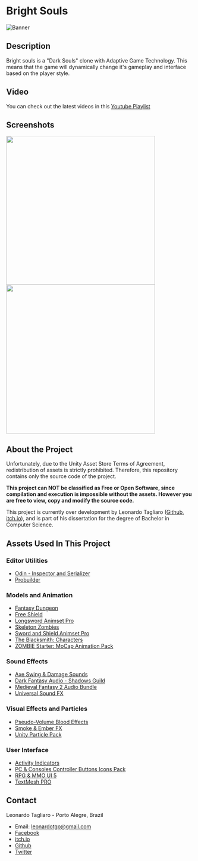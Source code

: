 # Bright Souls #

![Banner](https://img.itch.zone/aW1nLzE4MjIwNTQucG5n/original/6QSW0Q.png)

## Description ##

Bright souls is a "Dark Souls" clone with Adaptive Game Technology. This means that the game will dynamically change it's gameplay and interface based on the player style.

## Video ##

You can check out the latest videos in this [Youtube Playlist](https://www.youtube.com/playlist?list=PL_fpVHZcfJO22Vk3WuliZjiNrcDc4Kgb8)

## Screenshots ##

<img src="https://img.itch.zone/aW1hZ2UvMzY0MjQzLzE4MjIwNTEucG5n/original/4ygiO%2B.png" width="400"> <img src="https://img.itch.zone/aW1hZ2UvMzY0MjQzLzE4MjIwNTIucG5n/original/uveM3m.png" width="400">

## About the Project ##

Unfortunately, due to the Unity Asset Store Terms of Agreement, redistribution of assets is strictly prohibited. Therefore, this repository contains only the source code of the project.

**This project can NOT be classified as Free or Open Software, since compilation and execution is impossible without the assets. However you are free to view, copy and modify the source code.**

This project is currently over development by Leonardo Tagliaro ([Github](https://github.com/leotgo), [itch.io](https://leotgo.itch.io)), and is part of his dissertation for the degree of Bachelor in Computer Science.

## Assets Used In This Project ##

### Editor Utilities ###

* [Odin - Inspector and Serializer](https://assetstore.unity.com/packages/tools/utilities/odin-inspector-and-serializer-89041)
* [Probuilder](https://assetstore.unity.com/packages/tools/modeling/probuilder-111418)

### Models and Animation ###

* [Fantasy Dungeon](https://assetstore.unity.com/packages/3d/characters/fantasy-dungeon-46916)
* [Free Shield](https://assetstore.unity.com/packages/3d/props/weapons/free-shield-89954)
* [Longsword Animset Pro](https://assetstore.unity.com/packages/3d/animations/longsword-animset-pro-92239)
* [Skeleton Zombies](https://assetstore.unity.com/packages/3d/characters/humanoids/skeleton-zombies-110714)
* [Sword and Shield Animset Pro](https://assetstore.unity.com/packages/3d/animations/sword-and-shield-animset-pro-26876)
* [The Blacksmith: Characters](https://assetstore.unity.com/packages/essentials/asset-packs/the-blacksmith-characters-39941)
* [ZOMBIE Starter: MoCap Animation Pack](https://assetstore.unity.com/packages/3d/animations/zombie-starter-mocap-animation-pack-61492)

### Sound Effects ###

* [Axe Swing & Damage Sounds](https://assetstore.unity.com/packages/audio/sound-fx/weapons/axe-swing-damage-sounds-7021)
* [Dark Fantasy Audio - Shadows Guild](https://assetstore.unity.com/packages/audio/music/orchestral/dark-fantasy-studio-shadows-guild-118892)
* [Medieval Fantasy 2 Audio Bundle](https://assetstore.unity.com/packages/audio/sound-fx/medieval-fantasy-2-audio-bundle-57168)
* [Universal Sound FX](https://assetstore.unity.com/packages/audio/sound-fx/universal-sound-fx-17256)

### Visual Effects and Particles ###

* [Pseudo-Volume Blood Effects](https://assetstore.unity.com/packages/vfx/particles/pseudo-volume-blood-effects-36196)
* [Smoke & Ember FX](https://assetstore.unity.com/packages/vfx/particles/fire-explosions/smoke-ember-fx-98947)
* [Unity Particle Pack](https://assetstore.unity.com/packages/essentials/tutorial-projects/unity-particle-pack-127325)

### User Interface ###

* [Activity Indicators](https://assetstore.unity.com/packages/3d/animations/activity-indicator-progress-circle-23677)
* [PC & Consoles Controller Buttons Icons Pack](https://assetstore.unity.com/packages/2d/gui/icons/pc-consoles-controller-buttons-icons-pack-85215)
* [RPG & MMO UI 5](https://assetstore.unity.com/packages/2d/gui/rpg-mmo-ui-5-95223)
* [TextMesh PRO](https://assetstore.unity.com/packages/essentials/beta-projects/textmesh-pro-84126)

## Contact ##
Leonardo Tagliaro - Porto Alegre, Brazil
* Email: [leonardotgo@gmail.com](mailto:leonardotgo@gmail.com)
* [Facebook](https://facebook.com/leonardo.tagliaro)
* [itch.io](https://leotgo.itch.io)
* [Github](https://github.com/leotgo)
* [Twitter](https://twitter.com/leotgo)
